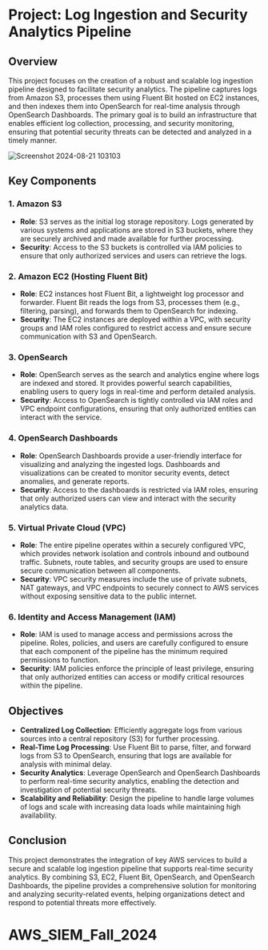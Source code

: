 # Project: Log Ingestion and Security Analytics Pipeline

## Overview
This project focuses on the creation of a robust and scalable log ingestion pipeline designed to facilitate security analytics. The pipeline captures logs from Amazon S3, processes them using Fluent Bit hosted on EC2 instances, and then indexes them into OpenSearch for real-time analysis through OpenSearch Dashboards. The primary goal is to build an infrastructure that enables efficient log collection, processing, and security monitoring, ensuring that potential security threats can be detected and analyzed in a timely manner.

![Screenshot 2024-08-21 103103](https://github.com/user-attachments/assets/26c4d74e-a44c-48c9-9482-11b52e5e710d)

## Key Components

### 1. Amazon S3
- **Role**: S3 serves as the initial log storage repository. Logs generated by various systems and applications are stored in S3 buckets, where they are securely archived and made available for further processing.
- **Security**: Access to the S3 buckets is controlled via IAM policies to ensure that only authorized services and users can retrieve the logs.

### 2. Amazon EC2 (Hosting Fluent Bit)
- **Role**: EC2 instances host Fluent Bit, a lightweight log processor and forwarder. Fluent Bit reads the logs from S3, processes them (e.g., filtering, parsing), and forwards them to OpenSearch for indexing.
- **Security**: The EC2 instances are deployed within a VPC, with security groups and IAM roles configured to restrict access and ensure secure communication with S3 and OpenSearch.

### 3. OpenSearch
- **Role**: OpenSearch serves as the search and analytics engine where logs are indexed and stored. It provides powerful search capabilities, enabling users to query logs in real-time and perform detailed analysis.
- **Security**: Access to OpenSearch is tightly controlled via IAM roles and VPC endpoint configurations, ensuring that only authorized entities can interact with the service.

### 4. OpenSearch Dashboards
- **Role**: OpenSearch Dashboards provide a user-friendly interface for visualizing and analyzing the ingested logs. Dashboards and visualizations can be created to monitor security events, detect anomalies, and generate reports.
- **Security**: Access to the dashboards is restricted via IAM roles, ensuring that only authorized users can view and interact with the security analytics data.

### 5. Virtual Private Cloud (VPC)
- **Role**: The entire pipeline operates within a securely configured VPC, which provides network isolation and controls inbound and outbound traffic. Subnets, route tables, and security groups are used to ensure secure communication between all components.
- **Security**: VPC security measures include the use of private subnets, NAT gateways, and VPC endpoints to securely connect to AWS services without exposing sensitive data to the public internet.

### 6. Identity and Access Management (IAM)
- **Role**: IAM is used to manage access and permissions across the pipeline. Roles, policies, and users are carefully configured to ensure that each component of the pipeline has the minimum required permissions to function.
- **Security**: IAM policies enforce the principle of least privilege, ensuring that only authorized entities can access or modify critical resources within the pipeline.

## Objectives
- **Centralized Log Collection**: Efficiently aggregate logs from various sources into a central repository (S3) for further processing.
- **Real-Time Log Processing**: Use Fluent Bit to parse, filter, and forward logs from S3 to OpenSearch, ensuring that logs are available for analysis with minimal delay.
- **Security Analytics**: Leverage OpenSearch and OpenSearch Dashboards to perform real-time security analytics, enabling the detection and investigation of potential security threats.
- **Scalability and Reliability**: Design the pipeline to handle large volumes of logs and scale with increasing data loads while maintaining high availability.

## Conclusion
This project demonstrates the integration of key AWS services to build a secure and scalable log ingestion pipeline that supports real-time security analytics. By combining S3, EC2, Fluent Bit, OpenSearch, and OpenSearch Dashboards, the pipeline provides a comprehensive solution for monitoring and analyzing security-related events, helping organizations detect and respond to potential threats more effectively.
# AWS_SIEM_Fall_2024

